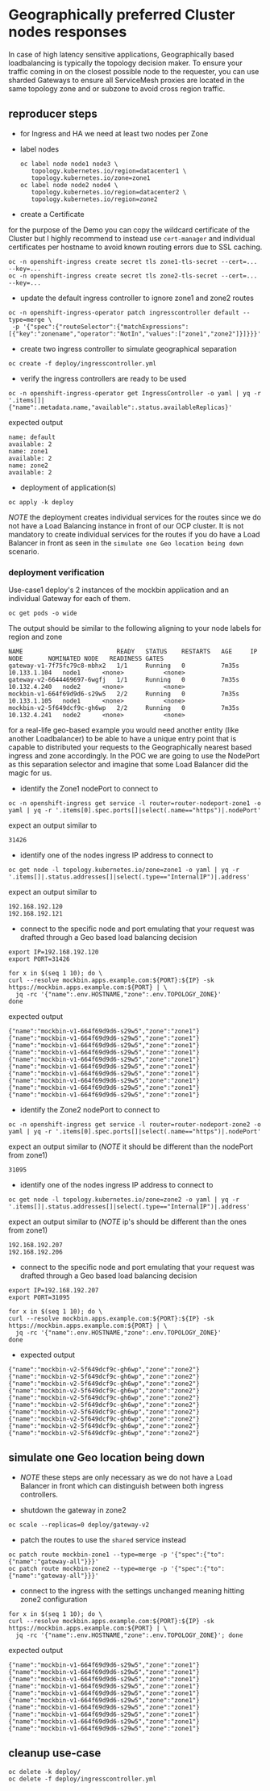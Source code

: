 # Geographically preferred Cluster nodes responses

In case of high latency sensitive applications, Geographically based loadbalancing is typically the topology decision maker. To ensure your traffic coming in on the closest possible node to the requester, you can use sharded Gateways to ensure all ServiceMesh proxies are located in the same topology zone and or subzone to avoid cross region traffic.

## reproducer steps

* for Ingress and HA we need at least two nodes per Zone

* label nodes
    ```
    oc label node node1 node3 \
       topology.kubernetes.io/region=datacenter1 \
       topology.kubernetes.io/zone=zone1
    oc label node node2 node4 \
       topology.kubernetes.io/region=datacenter2 \
       topology.kubernetes.io/region=zone2
    ```

* create a Certificate

for the purpose of the Demo you can copy the wildcard certificate of the Cluster but I highly recommend to
instead use `cert-manager` and individual certificates per hostname to avoid known routing errors due to SSL caching.

```
oc -n openshift-ingress create secret tls zone1-tls-secret --cert=... --key=...
oc -n openshift-ingress create secret tls zone2-tls-secret --cert=... --key=...
```

* update the default ingress controller to ignore zone1 and zone2 routes

```
oc -n openshift-ingress-operator patch ingresscontroller default --type=merge \
 -p '{"spec":{"routeSelector":{"matchExpressions":[{"key":"zonename","operator":"NotIn","values":["zone1","zone2"]}]}}}'
```

* create two ingress controller to simulate geographical separation

```
oc create -f deploy/ingresscontroller.yml
```

* verify the ingress controllers are ready to be used

```
oc -n openshift-ingress-operator get IngressController -o yaml | yq -r '.items[]|{"name":.metadata.name,"available":.status.availableReplicas}'
``` 

expected output 

```
name: default
available: 2
name: zone1
available: 2
name: zone2
available: 2
```

* deployment of application(s)
``` 
oc apply -k deploy
``` 

*NOTE* the deployment creates individual services for the routes since we do not have a Load Balancing instance in front of our OCP cluster.
It is not mandatory to create individual services for the routes if you do have a Load Balancer in front as seen in the `simulate one Geo location being down` scenario.

### deployment verification

Use-case1 deploy's 2 instances of the mockbin application and an individual Gateway for each of them.

```
oc get pods -o wide 
``` 

The output should be similar to the following aligning to your node labels for region and zone

```
NAME                          READY   STATUS    RESTARTS   AGE     IP             NODE       NOMINATED NODE   READINESS GATES
gateway-v1-7f75fc79c8-mbhx2   1/1     Running   0          7m35s   10.133.1.104   node1      <none>           <none>
gateway-v2-6644469697-6wgfj   1/1     Running   0          7m35s   10.132.4.240   node2      <none>           <none>
mockbin-v1-664f69d9d6-s29w5   2/2     Running   0          7m35s   10.133.1.105   node1      <none>           <none>
mockbin-v2-5f649dcf9c-gh6wp   2/2     Running   0          7m35s   10.132.4.241   node2      <none>           <none>
```

for a real-life geo-based example you would need another entity (like another Loadbalancer) to be able to have a unique entry point that is
capable to distributed your requests to the Geographically nearest based ingress and zone accordingly.
In the POC we are going to use the NodePort as this separation selector and imagine that some Load Balancer did the magic for us.

* identify the Zone1 nodePort to connect to 

```
oc -n openshift-ingress get service -l router=router-nodeport-zone1 -o yaml | yq -r '.items[0].spec.ports[]|select(.name=="https")|.nodePort'
```

expect an output similar to
```
31426
```

* identify one of the nodes ingress IP address to connect to

```
oc get node -l topology.kubernetes.io/zone=zone1 -o yaml | yq -r '.items[]|.status.addresses[]|select(.type=="InternalIP")|.address'
``` 

expect an output similar to

```
192.168.192.120
192.168.192.121
```

* connect to the specific node and port emulating that your request was drafted through a Geo based load balancing decision

```
export IP=192.168.192.120
export PORT=31426

for x in $(seq 1 10); do \
curl --resolve mockbin.apps.example.com:${PORT}:${IP} -sk https://mockbin.apps.example.com:${PORT} | \
  jq -rc '{"name":.env.HOSTNAME,"zone":.env.TOPOLOGY_ZONE}'
done
``` 

expected output 
```
{"name":"mockbin-v1-664f69d9d6-s29w5","zone":"zone1"}
{"name":"mockbin-v1-664f69d9d6-s29w5","zone":"zone1"}
{"name":"mockbin-v1-664f69d9d6-s29w5","zone":"zone1"}
{"name":"mockbin-v1-664f69d9d6-s29w5","zone":"zone1"}
{"name":"mockbin-v1-664f69d9d6-s29w5","zone":"zone1"}
{"name":"mockbin-v1-664f69d9d6-s29w5","zone":"zone1"}
{"name":"mockbin-v1-664f69d9d6-s29w5","zone":"zone1"}
{"name":"mockbin-v1-664f69d9d6-s29w5","zone":"zone1"}
{"name":"mockbin-v1-664f69d9d6-s29w5","zone":"zone1"}
{"name":"mockbin-v1-664f69d9d6-s29w5","zone":"zone1"}
```

* identify the Zone2 nodePort to connect to

```
oc -n openshift-ingress get service -l router=router-nodeport-zone2 -o yaml | yq -r '.items[0].spec.ports[]|select(.name=="https")|.nodePort'
```

expect an output similar to (*NOTE* it should be different than the nodePort from zone1)
```
31095
```

* identify one of the nodes ingress IP address to connect to

```
oc get node -l topology.kubernetes.io/zone=zone2 -o yaml | yq -r '.items[]|.status.addresses[]|select(.type=="InternalIP")|.address'
```

expect an output similar to (*NOTE* ip's should be different than the ones from zone1)

```
192.168.192.207
192.168.192.206
```

* connect to the specific node and port emulating that your request was drafted through a Geo based load balancing decision

```
export IP=192.168.192.207
export PORT=31095

for x in $(seq 1 10); do \
curl --resolve mockbin.apps.example.com:${PORT}:${IP} -sk https://mockbin.apps.example.com:${PORT} | \
  jq -rc '{"name":.env.HOSTNAME,"zone":.env.TOPOLOGY_ZONE}'
done
``` 

* expected output 

```
{"name":"mockbin-v2-5f649dcf9c-gh6wp","zone":"zone2"}
{"name":"mockbin-v2-5f649dcf9c-gh6wp","zone":"zone2"}
{"name":"mockbin-v2-5f649dcf9c-gh6wp","zone":"zone2"}
{"name":"mockbin-v2-5f649dcf9c-gh6wp","zone":"zone2"}
{"name":"mockbin-v2-5f649dcf9c-gh6wp","zone":"zone2"}
{"name":"mockbin-v2-5f649dcf9c-gh6wp","zone":"zone2"}
{"name":"mockbin-v2-5f649dcf9c-gh6wp","zone":"zone2"}
{"name":"mockbin-v2-5f649dcf9c-gh6wp","zone":"zone2"}
{"name":"mockbin-v2-5f649dcf9c-gh6wp","zone":"zone2"}
{"name":"mockbin-v2-5f649dcf9c-gh6wp","zone":"zone2"}
```

## simulate one Geo location being down

* *NOTE* these steps are only necessary as we do not have a Load Balancer in front which can distinguish between both ingress controllers.

* shutdown the gateway in zone2 

```
oc scale --replicas=0 deploy/gateway-v2
```

* patch the routes to use the `shared` service instead 

```
oc patch route mockbin-zone1 --type=merge -p '{"spec":{"to":{"name":"gateway-all"}}}'
oc patch route mockbin-zone2 --type=merge -p '{"spec":{"to":{"name":"gateway-all"}}}'
```

* connect to the ingress with the settings unchanged meaning hitting zone2 configuration

```
for x in $(seq 1 10); do \
curl --resolve mockbin.apps.example.com:${PORT}:${IP} -sk https://mockbin.apps.example.com:${PORT} | \
  jq -rc '{"name":.env.HOSTNAME,"zone":.env.TOPOLOGY_ZONE}'; done
```

expected output 
```
{"name":"mockbin-v1-664f69d9d6-s29w5","zone":"zone1"}
{"name":"mockbin-v1-664f69d9d6-s29w5","zone":"zone1"}
{"name":"mockbin-v1-664f69d9d6-s29w5","zone":"zone1"}
{"name":"mockbin-v1-664f69d9d6-s29w5","zone":"zone1"}
{"name":"mockbin-v1-664f69d9d6-s29w5","zone":"zone1"}
{"name":"mockbin-v1-664f69d9d6-s29w5","zone":"zone1"}
{"name":"mockbin-v1-664f69d9d6-s29w5","zone":"zone1"}
{"name":"mockbin-v1-664f69d9d6-s29w5","zone":"zone1"}
{"name":"mockbin-v1-664f69d9d6-s29w5","zone":"zone1"}
{"name":"mockbin-v1-664f69d9d6-s29w5","zone":"zone1"}
```

## cleanup use-case

```
oc delete -k deploy/
oc delete -f deploy/ingresscontroller.yml
```
